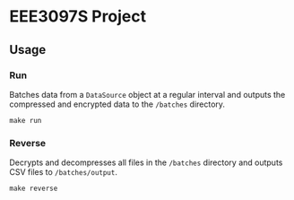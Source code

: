 # EEE3097S Project

## Usage
### Run
Batches data from a `DataSource` object at a regular interval and outputs the compressed and encrypted data to the `/batches` directory.
```
make run
```

### Reverse
Decrypts and decompresses all files in the `/batches` directory and outputs CSV files to `/batches/output`.
```
make reverse
```